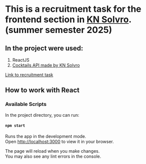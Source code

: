 # This is a recruitment task for the frontend section in [KN Solvro](https://github.com/Solvro). (summer semester 2025)

## In the project were used:
1. ReactJS
2. [Cocktails API made by KN Solvro](https://cocktails.solvro.pl)

[Link to recruitment task](https://github.com/Solvro/rekrutacja)

## How to work with React

### Available Scripts

In the project directory, you can run:

#### `npm start`

Runs the app in the development mode.\
Open [http://localhost:3000](http://localhost:3000) to view it in your browser.

The page will reload when you make changes.\
You may also see any lint errors in the console.
